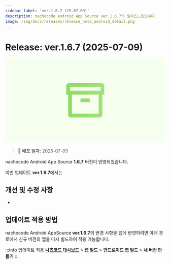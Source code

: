 ```yaml
---
sidebar_label: 'ver.1.6.7 (25.07.09)'
description: nachocode Android App Source ver.1.6.7의 릴리즈노트입니다.
image: /img/docs/releases/release_note_android_detail.png
---
```


# Release: ver.1.6.7 (2025-07-09)

![android_detail](/img/docs/releases/release_note_android_detail.png)

> 🔔 **배포 일자:** 2025-07-09

nachocode Android App Source **1.6.7** 버전이 반영되었습니다.

이번 업데이트 **ver.1.6.7**에서는

## 개선 및 수정 사항

-

## 업데이트 적용 방법

nachocode Android AppSource **ver.1.6.7**의 변경 사항을 앱에 반영하려면 아래 경로에서 신규 버전의 앱을 다시 빌드하여 적용 가능합니다.

:::info 업데이트 적용
[**나쵸코드 대시보드**](https://nachocode.io/?utm_source=docs&utm_medium=documentation&utm_campaign=devguide) > **앱 빌드** > **안드로이드 앱 빌드** > **새 버전 만들기**
:::
